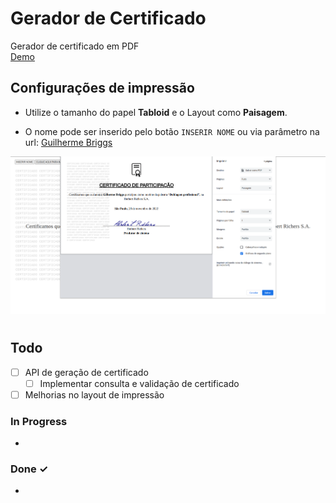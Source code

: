 # Gerador de Certificado
Gerador de certificado em PDF  
[Demo](https://jeanrafaellourenco.github.io/gerador-certificado)
## Configurações de impressão

- Utilize o tamanho do papel **Tabloid** e o Layout como **Paisagem**.  

- O nome pode ser inserido pelo botão `INSERIR NOME` ou via parâmetro na url: [Guilherme Briggs](https://jeanrafaellourenco.github.io/gerador-certificado/?nome=Guilherme%20Briggs)

![impressao](./images/impressao.png)  
#
## Todo

- [ ] API de geração de certificado  
  - [ ] Implementar consulta e validação de certificado
- [ ] Melhorias no layout de impressão

### In Progress

- 

### Done ✓

- 
